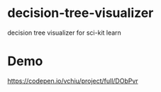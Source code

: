 # decision-tree-visualizer
decision tree visualizer for sci-kit learn

# Demo 
https://codepen.io/vchiu/project/full/DObPvr
